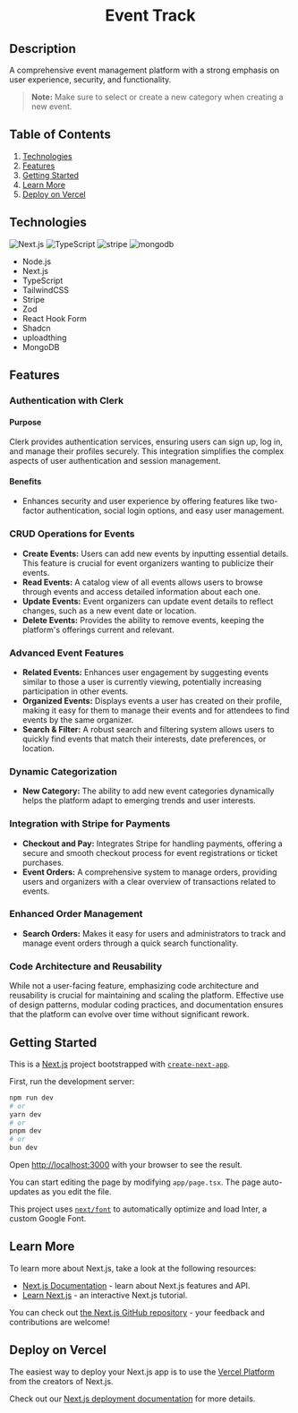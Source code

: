 <h1 align="center">Event Track</h1>


## <div>Description</div>
A comprehensive event management platform with a strong emphasis on user experience, security, and functionality.

> **Note:** Make sure to select or create a new category when creating a new event.

## <a name="table">Table of Contents</a>

1. [Technologies](#technology)
3. [Features](#features)
4. [Getting Started](#start)
5. [Learn More](#learn)
6. [Deploy on Vercel](#deploy)


## <a name="technology">Technologies</a>
<div>
  <img src="https://img.shields.io/badge/-Next_JS_14-black?style=for-the-badge&logoColor=white&logo=nextdotjs&color=000000" alt="Next.js" />
  <img src="https://img.shields.io/badge/-TypeScript-black?style=for-the-badge&logoColor=white&logo=typescript&color=3178C6" alt="TypeScript" />
  <img src="https://img.shields.io/badge/-Stripe-black?style=for-the-badge&logoColor=white&logo=stripe&color=008CDD" alt="stripe" />
  <img src="https://img.shields.io/badge/MongoDB-4EA94B?style=for-the-badge&logo=mongodb&logoColor=white" alt="mongodb" />
</div>
  
- Node.js
- Next.js
- TypeScript
- TailwindCSS
- Stripe
- Zod
- React Hook Form
- Shadcn
- uploadthing
- MongoDB

## <a name="features">Features</a>

### Authentication with Clerk

#### Purpose
Clerk provides authentication services, ensuring users can sign up, log in, and manage their profiles securely. This integration simplifies the complex aspects of user authentication and session management.

#### Benefits
- Enhances security and user experience by offering features like two-factor authentication, social login options, and easy user management.

### CRUD Operations for Events

- **Create Events:** Users can add new events by inputting essential details. This feature is crucial for event organizers wanting to publicize their events.
- **Read Events:** A catalog view of all events allows users to browse through events and access detailed information about each one.
- **Update Events:** Event organizers can update event details to reflect changes, such as a new event date or location.
- **Delete Events:** Provides the ability to remove events, keeping the platform's offerings current and relevant.

### Advanced Event Features

- **Related Events:** Enhances user engagement by suggesting events similar to those a user is currently viewing, potentially increasing participation in other events.
- **Organized Events:** Displays events a user has created on their profile, making it easy for them to manage their events and for attendees to find events by the same organizer.
- **Search & Filter:** A robust search and filtering system allows users to quickly find events that match their interests, date preferences, or location.

### Dynamic Categorization

- **New Category:** The ability to add new event categories dynamically helps the platform adapt to emerging trends and user interests.

### Integration with Stripe for Payments

- **Checkout and Pay:** Integrates Stripe for handling payments, offering a secure and smooth checkout process for event registrations or ticket purchases.
- **Event Orders:** A comprehensive system to manage orders, providing users and organizers with a clear overview of transactions related to events.

### Enhanced Order Management

- **Search Orders:** Makes it easy for users and administrators to track and manage event orders through a quick search functionality.

### Code Architecture and Reusability

While not a user-facing feature, emphasizing code architecture and reusability is crucial for maintaining and scaling the platform. Effective use of design patterns, modular coding practices, and documentation ensures that the platform can evolve over time without significant rework.


## <a name="start">Getting Started</a>

This is a [Next.js](https://nextjs.org/) project bootstrapped with [`create-next-app`](https://github.com/vercel/next.js/tree/canary/packages/create-next-app).

First, run the development server:

```bash
npm run dev
# or
yarn dev
# or
pnpm dev
# or
bun dev
```

Open [http://localhost:3000](http://localhost:3000) with your browser to see the result.

You can start editing the page by modifying `app/page.tsx`. The page auto-updates as you edit the file.

This project uses [`next/font`](https://nextjs.org/docs/basic-features/font-optimization) to automatically optimize and load Inter, a custom Google Font.

## <a name="learn">Learn More</a>
To learn more about Next.js, take a look at the following resources:

- [Next.js Documentation](https://nextjs.org/docs) - learn about Next.js features and API.
- [Learn Next.js](https://nextjs.org/learn) - an interactive Next.js tutorial.

You can check out [the Next.js GitHub repository](https://github.com/vercel/next.js/) - your feedback and contributions are welcome!

## <a name="deploy">Deploy on Vercel</a>

The easiest way to deploy your Next.js app is to use the [Vercel Platform](https://vercel.com/new?utm_medium=default-template&filter=next.js&utm_source=create-next-app&utm_campaign=create-next-app-readme) from the creators of Next.js.

Check out our [Next.js deployment documentation](https://nextjs.org/docs/deployment) for more details.
